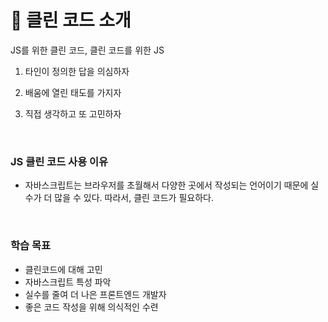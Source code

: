 # 💁 클린 코드 소개

JS를 위한 클린 코드, 클린 코드를 위한 JS
<br />

1. 타인이 정의한 답을 의심하자
1. 배움에 열린 태도를 가지자
1. 직접 생각하고 또 고민하자

   <br />

### JS 클린 코드 사용 이유

- 자바스크립트는 브라우저를 초월해서 다양한 곳에서 작성되는 언어이기 때문에
  실수가 더 많을 수 있다. 따라서, 클린 코드가 필요하다.

  <br />

### 학습 목표

- 클린코드에 대해 고민
- 자바스크립트 특성 파악
- 실수를 줄여 더 나은 프론트엔드 개발자
- 좋은 코드 작성을 위해 의식적인 수련
